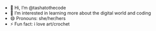 - 👋 Hi, I’m @tashatothecode
- 👀 I’m interested in learning more about the digital world and coding
- 😄 Pronouns: she/her/hers
- ⚡ Fun fact: i love art/crochet

<!---
tashatothecode/tashatothecode is a ✨ special ✨ repository because its `README.md` (this file) appears on your GitHub profile.
You can click the Preview link to take a look at your changes.
--->
